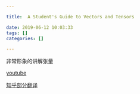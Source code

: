 ```yaml
---

title:  A Student's Guide to Vectors and Tensors

date: 2019-06-12 10:03:33
tags: []
categories: []

---
```


非常形象的讲解张量

[youtube](https://www.youtube.com/watch?v=f5liqUk0ZTw)

[知乎部分翻译](https://www.zhihu.com/question/23720923)

